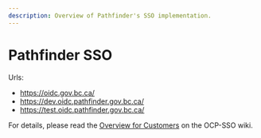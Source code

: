 ```yaml
---
description: Overview of Pathfinder's SSO implementation.
---
```

# Pathfinder SSO

Urls: 
* https://oidc.gov.bc.ca/
* https://dev.oidc.pathfinder.gov.bc.ca/
* https://test.oidc.pathfinder.gov.bc.ca/

For details, please read the [Overview for Customers](https://github.com/bcgov/ocp-sso/wiki) on the OCP-SSO wiki.